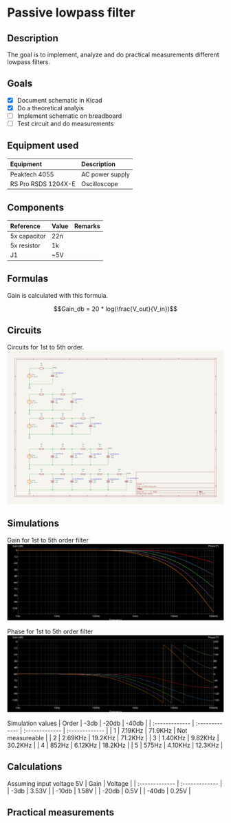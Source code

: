 # Passive lowpass filter

## Description
The goal is to implement, analyze and do practical measurements different lowpass filters.

## Goals
- [x] Document schematic in Kicad
- [x] Do a theoretical analyis 
- [ ] Implement schematic on breadboard
- [ ] Test circuit and do measurements

## Equipment used
| Equipment | Description |
| :------------- | :------------- |
| Peaktech 4055 | AC power supply |
| RS Pro RSDS 1204X-E | Oscilloscope |

## Components
| Reference | Value | Remarks |
| :------------- | :------------- | :------------- |
| 5x capacitor | 22n | |
| 5x resistor | 1k | |
| J1 | ~5V | |

## Formulas
Gain is calculated with this formula.
```math
Gain_db = 20 * log(\frac{V_out}{V_in})
```

## Circuits
Circuits for 1st to 5th order.
<img src="./schematics/rc_filter.svg">

## Simulations
Gain for 1st to 5th order filter
<img src="./images/rc_lowpass_filter_gain_simulation.png">

Phase for 1st to 5th order filter
<img src="./images/rc_lowpass_filter_phase_simulation.png">

Simulation values
| Order | -3db | -20db | -40db |
| :------------- | :------------- | :------------- | :------------- |
| 1 | 7.19KHz | 71.9KHz | Not measureable |
| 2 | 2.69KHz | 19.2KHz | 71.2KHz |
| 3 | 1.40KHz | 9.82KHz | 30.2KHz |
| 4 | 852Hz | 6.12KHz | 18.2KHz |
| 5 | 575Hz | 4.10KHz | 12.3KHz |

## Calculations
Assuming input voltage 5V
| Gain | Voltage |
| :------------- | :------------- |
| -3db | 3.53V |
| -10db | 1.58V |
| -20db | 0.5V |
| -40db | 0.25V |

## Practical measurements
